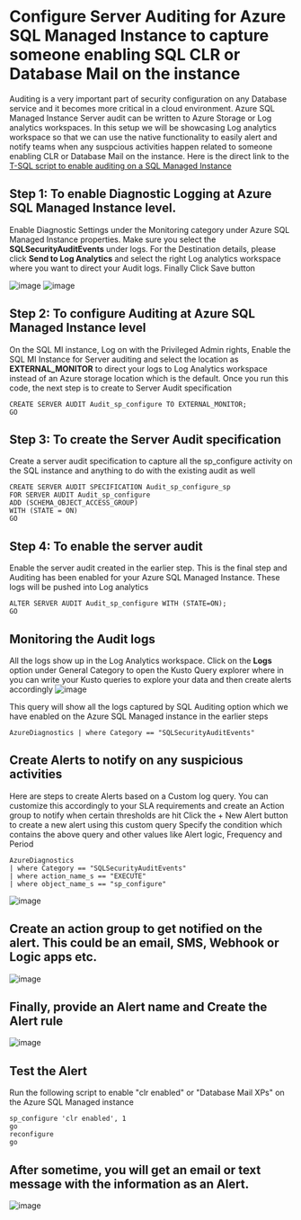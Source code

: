 # Configure Server Auditing for Azure SQL Managed Instance to capture someone enabling SQL CLR or Database Mail on the instance

Auditing is a very important part of security configuration on any Database service and it becomes more critical in a cloud environment. Azure SQL Managed Instance Server audit can be written to Azure Storage or Log analytics workspaces. In this setup we will be showcasing Log analytics workspace so that we can use the native functionality to easily alert and notify teams when any suspcious activities happen related to someone enabling CLR or Database Mail on the instance. Here is the direct link to the 
  [T-SQL script to enable auditing on a SQL Managed Instance](https://github.com/raghavender7/Prevent-Data-Exfiltration-in-Azure-SQL-Managed-Instance/blob/master/SQLMIAudit_sp_configure.sql)

## Step 1: To enable Diagnostic Logging at Azure SQL Managed Instance level.

Enable Diagnostic Settings under the Monitoring category under Azure SQL Managed Instance properties. Make sure you select the **SQLSecurityAuditEvents** under logs. For the Destination details, please click **Send to Log Analytics** and select the right Log analytics workspace where you want to direct your Audit logs. Finally Click Save button

![image](https://user-images.githubusercontent.com/22504173/75150778-1e05b480-56d3-11ea-8b37-f45cf9375c84.png)
![image](https://user-images.githubusercontent.com/22504173/75150785-22ca6880-56d3-11ea-938c-7d4fbf473790.png)

## Step 2: To configure Auditing at Azure SQL Managed Instance level 
On the SQL MI instance, Log on with the Privileged Admin rights, Enable the SQL MI Instance for Server auditing and select the location as **EXTERNAL_MONITOR** to direct your logs to Log Analytics workspace instead of an Azure storage location which is the default.
Once you run this code, the next step is to create to Server Audit specification
```TSQL
CREATE SERVER AUDIT Audit_sp_configure TO EXTERNAL_MONITOR;
GO

```
## Step 3: To create the Server Audit specification
Create a server audit specification to capture all the sp_configure activity on the SQL instance and anything to do with the existing audit as well

```TSQL
CREATE SERVER AUDIT SPECIFICATION Audit_sp_configure_sp
FOR SERVER AUDIT Audit_sp_configure
ADD (SCHEMA_OBJECT_ACCESS_GROUP)
WITH (STATE = ON)
GO

```
## Step 4: To enable the server audit

Enable the server audit created in the earlier step. This is the final step and Auditing has been enabled for your Azure SQL Managed Instance. These logs will be pushed into Log analytics
```TSQL
ALTER SERVER AUDIT Audit_sp_configure WITH (STATE=ON);
GO
```
## Monitoring the Audit logs
All the logs show up in the Log Analytics workspace. Click on the **Logs** option under General Category to open the Kusto Query explorer where in you can write your Kusto queries to explore your data and then create alerts accordingly
![image](https://user-images.githubusercontent.com/22504173/75595370-0d01ce00-5a5a-11ea-827d-e89075d7e99c.png)

This query will show all the logs captured by SQL Auditing option which we have enabled on the Azure SQL Managed instance in the earlier steps
```KQL
AzureDiagnostics | where Category == "SQLSecurityAuditEvents" 
```
## Create Alerts to notify on any suspicious activities
Here are steps to create Alerts based on a Custom log query. You can customize this accordingly to your SLA requirements and create an Action group to notify when certain thresholds are hit
Click the  + New Alert button to create a new alert using this custom query
Specify the condition which contains the above query and other values like Alert logic, Frequency and Period

```KQL
AzureDiagnostics
| where Category == "SQLSecurityAuditEvents" 
| where action_name_s == "EXECUTE" 
| where object_name_s == "sp_configure" 
```

![image](https://user-images.githubusercontent.com/22504173/75914674-2bcddf00-5e23-11ea-8178-266be77d9c0d.png)

## Create an action group to get notified on the alert. This could be an email, SMS, Webhook or Logic apps etc.

![image](https://user-images.githubusercontent.com/22504173/75914682-30929300-5e23-11ea-8fb4-5a6224840326.png)

## Finally, provide an Alert name and Create the Alert rule

![image](https://user-images.githubusercontent.com/22504173/75914688-34beb080-5e23-11ea-85e3-03d115abcd10.png)

## Test the Alert

Run the following script to enable "clr enabled" or "Database Mail XPs" on the Azure SQL Managed instance

```TSQL
sp_configure 'clr enabled', 1
go 
reconfigure
go

```

## After sometime, you will get an email or text message with  the information as an Alert.
![image](https://user-images.githubusercontent.com/22504173/75595388-2440bb80-5a5a-11ea-9dfb-c72f065d0dc0.png)


